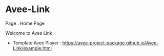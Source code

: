 # Avee-Link
Page : Home Page

Weicome to Avee Link
 - Template Avee Player : https://avee-project-package.github.io/Avee-Link/example.html

